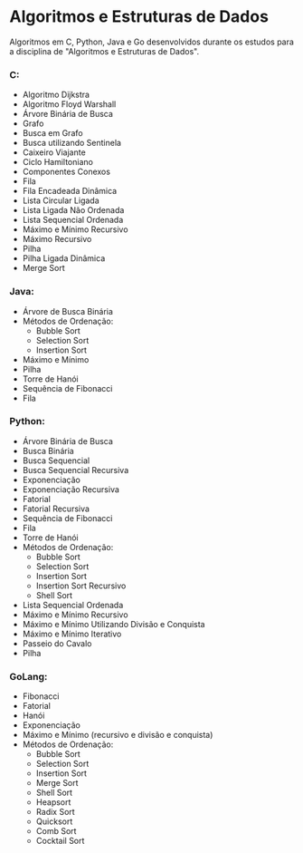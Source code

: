 # Algoritmos e Estruturas de Dados

Algoritmos em C, Python, Java e Go desenvolvidos durante os estudos para a disciplina de "Algoritmos e Estruturas de Dados".

### C:

* Algoritmo Dijkstra
* Algoritmo Floyd Warshall
* Árvore Binária de Busca
* Grafo
* Busca em Grafo
* Busca utilizando Sentinela
* Caixeiro Viajante
* Ciclo Hamiltoniano
* Componentes Conexos
* Fila
* Fila Encadeada Dinâmica
* Lista Circular Ligada
* Lista Ligada Não Ordenada
* Lista Sequencial Ordenada
* Máximo e Mínimo Recursivo
* Máximo Recursivo
* Pilha
* Pilha Ligada Dinâmica
* Merge Sort

### Java:

* Árvore de Busca Binária
* Métodos de Ordenação:
  * Bubble Sort
  * Selection Sort
  * Insertion Sort
* Máximo e Mínimo
* Pilha
* Torre de Hanói
* Sequência de Fibonacci
* Fila

### Python:

* Árvore Binária de Busca
* Busca Binária
* Busca Sequencial
* Busca Sequencial Recursiva
* Exponenciação
* Exponenciação Recursiva
* Fatorial
* Fatorial Recursiva
* Sequência de Fibonacci
* Fila
* Torre de Hanói
* Métodos de Ordenação:
  * Bubble Sort
  * Selection Sort
  * Insertion Sort
  * Insertion Sort Recursivo
  * Shell Sort  
* Lista Sequencial Ordenada
* Máximo e Mínimo Recursivo
* Máximo e Mínimo Utilizando Divisão e Conquista
* Máximo e Mínimo Iterativo
* Passeio do Cavalo
* Pilha

### GoLang:

* Fibonacci
* Fatorial
* Hanói
* Exponenciação
* Máximo e Mínimo (recursivo e divisão e conquista)
* Métodos de Ordenação:
  * Bubble Sort
  * Selection Sort
  * Insertion Sort
  * Merge Sort
  * Shell Sort
  * Heapsort
  * Radix Sort
  * Quicksort
  * Comb Sort
  * Cocktail Sort

